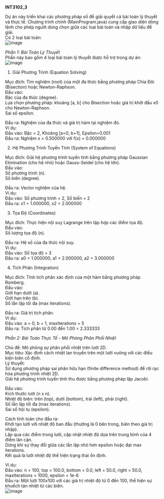 **INT3102_3**    

Dự án này triển khai các phương pháp số để giải quyết cả bài toán lý thuyết và thực tế. Chương trình chính (MainProgram.java) cung cấp giao diện dòng lệnh cho phép người dùng chọn giữa các loại bài toán và nhập dữ liệu để giải.      
Có 2 loại bài toán:     
![image](https://github.com/user-attachments/assets/6b59aeb8-1c37-4f25-a2ab-22a9344d9582)   


*Phần 1: Bài Toán Lý Thuyết*   
Phần này bao gồm 4 loại bài toán lý thuyết được hỗ trợ trong dự án:       
![image](https://github.com/user-attachments/assets/148461e2-f40b-4421-97d5-730717faca69)     


1. Giải Phương Trình (Equation Solving)   

Mục đích: Tìm nghiệm (root) của một đa thức bằng phương pháp Chia Đôi (Bisection) hoặc Newton-Raphson.   
Đầu vào:     
Bậc của đa thức (degree).     
Lựa chọn phương pháp: khoảng [a, b] cho Bisection hoặc giá trị khởi đầu x0 cho Newton-Raphson.      
Sai số epsilon.     


Đầu ra: Nghiệm của đa thức và giá trị hàm tại nghiệm đó.      
Ví dụ:     
Đầu vào: Bậc = 2, Khoảng [a=0, b=1], Epsilon=0.001     
Đầu ra: Nghiệm x = 0.500000 với f(x) = 0.000000     



2. Hệ Phương Trình Tuyến Tính (System of Equations)      

Mục đích: Giải hệ phương trình tuyến tính bằng phương pháp Gaussian Elimination (cho hệ nhỏ) hoặc Gauss-Seidel (cho hệ lớn).          
Đầu vào:         
Số phương trình (n).        
Số biến (degree).       


Đầu ra: Vector nghiệm của hệ.        
Ví dụ:       
Đầu vào: Số phương trình = 2, Số biến = 2        
Đầu ra: x1 = 1.000000, x2 = 2.000000        



3. Tọa Độ (Coordinates)         

Mục đích: Thực hiện nội suy Lagrange trên tập hợp các điểm tọa độ.          
Đầu vào:        
Số lượng tọa độ (n).         


Đầu ra: Hệ số của đa thức nội suy.        
Ví dụ:       
Đầu vào: Số tọa độ = 3       
Đầu ra: a0 = 1.000000, a1 = 2.000000, a2 = 3.000000         



4. Tích Phân (Integration)       

Mục đích: Tính tích phân xác định của một hàm bằng phương pháp Romberg.     
Đầu vào:      
Giới hạn dưới (a).      
Giới hạn trên (b).     
Số lần lặp tối đa (max iterations).       


Đầu ra: Giá trị tích phân.        
Ví dụ:      
Đầu vào: a = 0, b = 1, maxIterations = 5     
Đầu ra: Tích phân từ 0.00 đến 1.00 = 2.333333     



*Phần 2: Bài Toán Thực Tế - Mô Phỏng Phân Phối Nhiệt*       

Chủ đề: Mô phỏng sự phân phối nhiệt trên lưới 2D.     
Mục tiêu: Xác định cách nhiệt lan truyền trên một lưới vuông với các điều kiện biên cố định.     
Lý thuyết:      
Sử dụng phương pháp sai phân hữu hạn (finite difference method) để rời rạc hóa phương trình nhiệt 2D.         
Giải hệ phương trình tuyến tính thu được bằng phương pháp lặp Jacobi.        
    

Đầu vào:     
Kích thước lưới (n x n).     
Nhiệt độ biên: trên (top), dưới (bottom), trái (left), phải (right).     
Số lần lặp tối đa (max iterations).    
Sai số hội tụ (epsilon).     


Cách tính toán cho đầu ra:      
Khởi tạo lưới với nhiệt độ ban đầu (thường là 0 bên trong, biên theo giá trị nhập).      
Lặp qua các điểm trong lưới, cập nhật nhiệt độ dựa trên trung bình của 4 điểm lân cận.     
Dừng khi sự thay đổi giữa các lần lặp nhỏ hơn epsilon hoặc đạt max iterations.      
Kết quả là lưới nhiệt độ thể hiện trạng thái ổn định.        


Ví dụ:         
Đầu vào: n = 100, top = 100.0, bottom = 0.0, left = 50.0, right = 50.0, maxIterations = 1000, epsilon = 1e-6     
Đầu ra: Một lưới 100x100 với các giá trị nhiệt độ từ 0 đến 100, thể hiện sự khuếch tán nhiệt từ các biên.          
![image](https://github.com/user-attachments/assets/1ae5351e-1a7a-4912-8f3b-bef6666cbd95)


